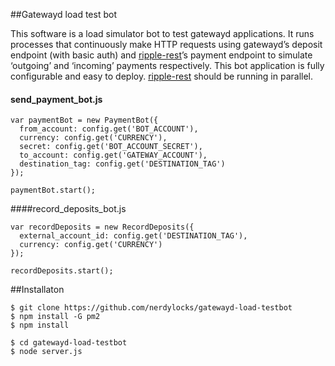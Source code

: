 ##Gatewayd load test bot

This software is a load simulator bot to test gatewayd applications. It runs processes that continuously make HTTP requests using gatewayd’s deposit endpoint (with basic auth) and [ripple-rest](https://github.com/ripple/ripple-rest)’s payment endpoint to simulate ‘outgoing’ and ‘incoming’ payments respectively. This bot application is fully configurable and easy to deploy. [ripple-rest](https://github.com/ripple/ripple-rest) should be running in parallel.

#### send_payment_bot.js

```
var paymentBot = new PaymentBot({
  from_account: config.get('BOT_ACCOUNT'),
  currency: config.get('CURRENCY'),
  secret: config.get('BOT_ACCOUNT_SECRET'),
  to_account: config.get('GATEWAY_ACCOUNT'),
  destination_tag: config.get('DESTINATION_TAG')
});

paymentBot.start(); 
```

####record_deposits_bot.js

```
var recordDeposits = new RecordDeposits({
  external_account_id: config.get('DESTINATION_TAG'),
  currency: config.get('CURRENCY')
});

recordDeposits.start();
```

##Installaton
```
$ git clone https://github.com/nerdylocks/gatewayd-load-testbot
$ npm install -G pm2
$ npm install
```

```
$ cd gatewayd-load-testbot
$ node server.js
```
